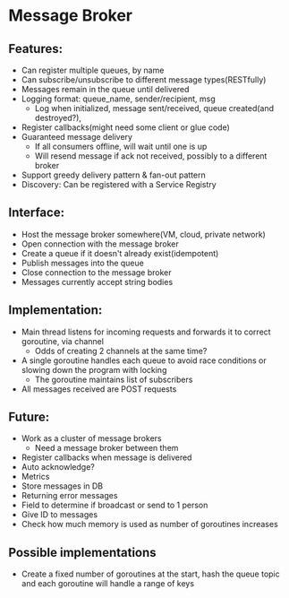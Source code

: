 # Message Broker

## Features:
* Can register multiple queues, by name
* Can subscribe/unsubscribe to different message types(RESTfully)
* Messages remain in the queue until delivered
* Logging format: queue_name, sender/recipient, msg
	* Log when initialized, message sent/received, queue created(and destroyed?),
* Register callbacks(might need some client or glue code)
* Guaranteed message delivery
	* If all consumers offline, will wait until one is up
	* Will resend message if ack not received, possibly to a different broker
* Support greedy delivery pattern & fan-out pattern
* Discovery: Can be registered with a Service Registry

## Interface:
* Host the message broker somewhere(VM, cloud, private network)
* Open connection with the message broker
* Create a queue if it doesn't already exist(idempotent)
* Publish messages into the queue
* Close connection to the message broker
* Messages currently accept string bodies

## Implementation:
* Main thread listens for incoming requests and forwards it to correct goroutine, via channel
	* Odds of creating 2 channels at the same time?
* A single goroutine handles each queue to avoid race conditions or slowing down the program with locking
	* The goroutine maintains list of subscribers
* All messages received are POST requests

## Future:
* Work as a cluster of message brokers
	* Need a message broker between them
* Register callbacks when message is delivered
* Auto acknowledge?
* Metrics
* Store messages in DB
* Returning error messages
* Field to determine if broadcast or send to 1 person
* Give ID to messages
* Check how much memory is used as number of goroutines increases

## Possible implementations
* Create a fixed number of goroutines at the start, hash the queue topic and each goroutine will handle a range of keys
